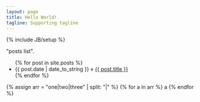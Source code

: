 ```yaml
---
layout: page
title: Hello World!
tagline: Supporting tagline
---
```

{% include JB/setup %}


"posts list".

<ul class="posts">
  {% for post in site.posts %}
    <li><span>{{ post.date | date_to_string }}</span> &raquo; <a href="{{ BASE_PATH }}{{ post.url }}">{{ post.title }}</a></li>
  {% endfor %}
</ul>

{% assign arr = "one|two|three" | split: "|" %}
{% for a in arr %}
	a
{% endfor %}



